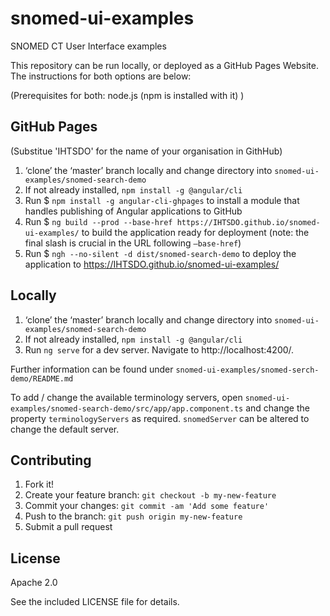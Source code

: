 # snomed-ui-examples
SNOMED CT User Interface examples

This repository can be run locally, or deployed as a GitHub Pages Website.  The instructions for both options are below:

(Prerequisites for both: node.js (npm is installed with it) )

## GitHub Pages

(Substitue 'IHTSDO' for the name of your organisation in GithHub)

1.	‘clone’ the ‘master’ branch locally and change directory into `snomed-ui-examples/snomed-search-demo`
3.  If not already installed, `npm install -g @angular/cli`
2.	Run $ `npm install -g angular-cli-ghpages` to install a module that handles publishing of Angular applications to GitHub
3.	Run $ `ng build --prod --base-href https://IHTSDO.github.io/snomed-ui-examples/` to build the application ready for deployment (note: the final slash is crucial in the URL following `–base-href`)
4.	Run $ `ngh --no-silent -d dist/snomed-search-demo` to deploy the application to https://IHTSDO.github.io/snomed-ui-examples/

## Locally

1.	‘clone’ the ‘master’ branch locally and change directory into `snomed-ui-examples/snomed-search-demo`
2.	If not already installed, `npm install -g @angular/cli`
3.	Run `ng serve` for a dev server. Navigate to http://localhost:4200/.

Further information can be found under `snomed-ui-examples/snomed-serch-demo/README.md`

To add / change the available terminology servers, open `snomed-ui-examples/snomed-search-demo/src/app/app.component.ts` and 
change the property `terminologyServers` as required.  `snomedServer` can be altered to change the default server.

## Contributing

1. Fork it!
2. Create your feature branch: `git checkout -b my-new-feature`
3. Commit your changes: `git commit -am 'Add some feature'`
4. Push to the branch: `git push origin my-new-feature`
5. Submit a pull request

## License

Apache 2.0

See the included LICENSE file for details.


